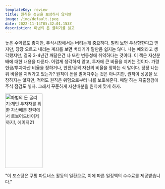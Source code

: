 ```yaml
---
templateKey: review
title: 원칙은 성공을 보장하지 않지만
image: /img/default.jpeg
date: 2022-11-14T05:32:01.153Z
description: 마법의 돈 굴리기를 읽고
---
```

높은 수익률도 좋지만, 주식시장에서는 버티는게 중요하다. 멀리 보면 우상향한다고 믿지만, 당장 오르고 내리는 계좌를 보면 버티기가 말만큼 쉽지는 않다. 나는 예외라고 생각했지만, 결국 3-4년간 깨달은건 나 또한 변동성에 취약하다는 것이다. 이 책은 자산분배에 대한 내용을 다룬다. 어렵게 생각하지 않고, 투자에 큰 비율을 지키는 것이다. 가령 현금/투자자산 비율을 정하거나, 안전/공격 자산의 비율을 정하는 식 말이다. 당장 나는 위 비율을 지켜가고 있는가? 원칙이 돈을 벌어다주는 것은 아니지만, 원칙이 성공을 보장하지는 않지만, 적어도 원칙은 위험으로부터 나를 보호해준다. 매달 하는 지출점검에 주식 점검도 넣자. 그래서 꾸준하게 자산배분을 원칙에 맞게 하자.

<a href="https://link.coupang.com/a/FDHrs" target="_blank" referrerpolicy="unsafe-url"><img src="https://image6.coupangcdn.com/image/affiliate/banner/2931919d984e08357f5b623aff5f6266@2x.jpg" alt="마법의 돈 굴리기:개인 투자자를 위한 자산배분 전략에서 로보어드바이저까지!, 에이지21" width="120" height="240"></a>

"이 포스팅은 쿠팡 파트너스 활동의 일환으로, 이에 따른 일정액의 수수료를 제공받습니다."
